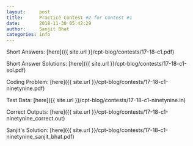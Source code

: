 ```yaml
---
layout:     post
title:      Practice Contest #2 for Contest #1
date:       2018-11-30 05:42:29
author:     Sanjit Bhat
categories: info
---
```


Short Answers: [here]({{ site.url }}/cpt-blog/contests/17-18-c1.pdf)

Short Answer Solutions: [here]({{ site.url }}/cpt-blog/contests/17-18-c1-sol.pdf)

Coding Problem: [here]({{ site.url }}/cpt-blog/contests/17-18-c1-ninetynine.pdf)

Test Data: [here]({{ site.url }}/cpt-blog/contests/17-18-c1-ninetynine.in)

Correct Outputs: [here]({{ site.url }}/cpt-blog/contests/17-18-c1-ninetynine_correct.out)

Sanjit's Solution: [here]({{ site.url }}/cpt-blog/contests/17-18-c1-ninetynine_sanjit_bhat.pdf)